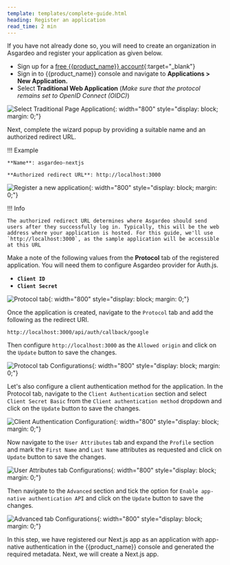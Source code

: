 ```yaml
---
template: templates/complete-guide.html
heading: Register an application
read_time: 2 min
---
```


If you have not already done so, you will need to create an organization in Asgardeo and register your application as given below.

* Sign up for a [free {{product_name}} account](https://wso2.com/asgardeo/docs/get-started/create-asgardeo-account/){:target="_blank"}
* Sign in to {{product_name}} console and navigate to **Applications > New Application.**
* Select **Traditional Web Application** (*Make sure that the protocol remains set to OpenID Connect (OIDC)*)

![Select Traditional Page Application]({{base_path}}/complete-guides/app-native/assets/img/image1.png){: width="800" style="display: block; margin: 0;"}

Next, complete the wizard popup by providing a suitable name and an authorized redirect URL.

!!! Example

    **Name**: asgardeo-nextjs

    **Authorized redirect URL**: http://localhost:3000

![Register a new application]({{base_path}}/complete-guides/app-native/assets/img/image2.png){: width="800" style="display: block; margin: 0;"}

!!! Info

    The authorized redirect URL determines where Asgardeo should send users after they successfully log in. Typically, this will be the web address where your application is hosted. For this guide, we'll use `http://localhost:3000`, as the sample application will be accessible at this URL

Make a note of the following values from the **Protocol** tab of the registered application. You will need them to configure Asgardeo provider for Auth.js.

- **`Client ID`**
- **`Client Secret`**

![Protocol tab]({{base_path}}/complete-guides/app-native/assets/img/image3.png){: width="800" style="display: block; margin: 0;"}

Once the application is created, navigate to the `Protocol` tab and add the following as the redirect URI.

```shell
http://localhost:3000/api/auth/callback/google
```

Then configure `http://localhost:3000` as the `Allowed origin` and click on the `Update` button to save the changes.

![Protocol tab Configurations]({{base_path}}/complete-guides/app-native/assets/img/image4.png){: width="800" style="display: block; margin: 0;"}

Let's also configure a client authentication method for the application. In the Protocol tab, navigate to the `Client Authentication` section and select `Client Secret Basic` from the `Client authentication method` dropdown and click on the `Update` button to save the changes.

![Client Authentication Configuration]({{base_path}}/complete-guides/app-native/assets/img/image5.png){: width="800" style="display: block; margin: 0;"}

Now navigate to the `User Attributes` tab and expand the `Profile` section and mark the `First Name` and `Last Name` attributes as requested and click on `Update` button to save the changes.

![User Attributes tab Configurations]({{base_path}}/complete-guides/app-native/assets/img/image6.png){: width="800" style="display: block; margin: 0;"}

Then navigate to the `Advanced` section and tick the option for `Enable app-native authentication API` and click on the `Update` button to save the changes.

![Advanced tab Configurations]({{base_path}}/complete-guides/app-native/assets/img/image7.png){: width="800" style="display: block; margin: 0;"}

In this step, we have registered our Next.js app as an application with app-native authentication in the {{product_name}} console and generated the required metadata. Next, we will create a Next.js app.
